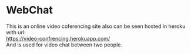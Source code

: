 # WebChat
This is an online video coferencing site also can be seen hosted in heroku with url:<br>
https://video-confrencing.herokuapp.com/<br>
And is used for video chat between two people.
